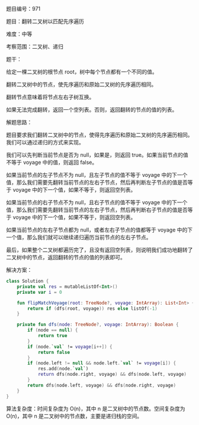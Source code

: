 题目编号：971

题目：翻转二叉树以匹配先序遍历

难度：中等

考察范围：二叉树、递归

题干：

给定一棵二叉树的根节点 root，树中每个节点都有一个不同的值。

翻转二叉树中的节点，使先序遍历和原始二叉树的先序遍历相同。

翻转节点意味着将节点左右子树互换。

如果无法完成翻转，返回一个空列表。否则，返回翻转的节点的值的列表。

解题思路：

题目要求我们翻转二叉树中的节点，使得先序遍历和原始二叉树的先序遍历相同。我们可以通过递归的方式来实现。

我们可以先判断当前节点是否为 null，如果是，则返回 true。如果当前节点的值不等于 voyage 中的值，则返回 false。

如果当前节点的左子节点不为 null，且左子节点的值不等于 voyage 中的下一个值，那么我们需要先翻转当前节点的左右子节点，然后再判断左子节点的值是否等于 voyage 中的下一个值，如果不等于，则返回空列表。

如果当前节点的右子节点不为 null，且右子节点的值不等于 voyage 中的下一个值，那么我们需要先翻转当前节点的左右子节点，然后再判断右子节点的值是否等于 voyage 中的下一个值，如果不等于，则返回空列表。

如果当前节点的左右子节点都为 null，或者左右子节点的值都等于 voyage 中的下一个值，那么我们就可以继续递归遍历当前节点的左右子节点。

最后，如果整个二叉树都遍历完了，且没有返回空列表，则说明我们成功地翻转了二叉树中的节点，返回翻转的节点的值的列表即可。

解决方案：

```kotlin
class Solution {
    private val res = mutableListOf<Int>()
    private var i = 0

    fun flipMatchVoyage(root: TreeNode?, voyage: IntArray): List<Int> {
        return if (dfs(root, voyage)) res else listOf(-1)
    }

    private fun dfs(node: TreeNode?, voyage: IntArray): Boolean {
        if (node == null) {
            return true
        }
        if (node.`val` != voyage[i++]) {
            return false
        }
        if (node.left != null && node.left.`val` != voyage[i]) {
            res.add(node.`val`)
            return dfs(node.right, voyage) && dfs(node.left, voyage)
        }
        return dfs(node.left, voyage) && dfs(node.right, voyage)
    }
}
```

算法复杂度：时间复杂度为 O(n)，其中 n 是二叉树中的节点数。空间复杂度为 O(n)，其中 n 是二叉树中的节点数，主要是递归栈的空间。